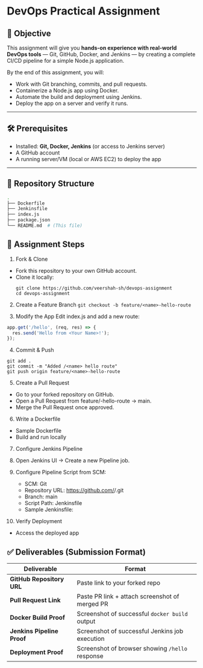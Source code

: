 # DevOps Practical Assignment

## 📌 Objective
This assignment will give you **hands-on experience with real-world DevOps tools** — Git, GitHub, Docker, and Jenkins — by creating a complete CI/CD pipeline for a simple Node.js application.

By the end of this assignment, you will:
- Work with Git branching, commits, and pull requests.
- Containerize a Node.js app using Docker.
- Automate the build and deployment using Jenkins.
- Deploy the app on a server and verify it runs.

---

## 🛠 Prerequisites
- Installed: **Git, Docker, Jenkins** (or access to Jenkins server)
- A GitHub account
- A running server/VM (local or AWS EC2) to deploy the app

---

## 📂 Repository Structure

```bash
.
├── Dockerfile
├── Jenkinsfile
├── index.js
├── package.json
└── README.md  # (This file)
```

## 🚀 Assignment Steps
1. Fork & Clone
  - Fork this repository to your own GitHub account.
  - Clone it locally:
    ```
    git clone https://github.com/veershah-sh/devops-assignment
    cd devops-assignment
    ```
2. Create a Feature Branch
  ```git checkout -b feature/<name>-hello-route```

3. Modify the App
Edit index.js and add a new route:
```javascript
app.get('/hello', (req, res) => {
  res.send('Hello from <Your Name>!');
});
```

4. Commit & Push
```
git add .
git commit -m "Added /<name> hello route"
git push origin feature/<name>-hello-route
```

5. Create a Pull Request
  - Go to your forked repository on GitHub.
  - Open a Pull Request from feature/<name>-hello-route → main.
  - Merge the Pull Request once approved.

6. Write a Dockerfile
  - Sample Dockerfile
  - Build and run locally

7. Configure Jenkins Pipeline
  1. Open Jenkins UI → Create a new Pipeline job.
  2. Configure Pipeline Script from SCM:
      - SCM: Git
      - Repository URL: https://github.com/<your-username>/<repo-name>.git
      - Branch: main
      - Script Path: Jenkinsfile
      - Sample Jenkinsfile:
    
8. Verify Deployment
  - Access the deployed app

## ✅ Deliverables (Submission Format)

| **Deliverable**        | **Format** |
|------------------------|-----------|
| **GitHub Repository URL** | Paste link to your forked repo |
| **Pull Request Link**      | Paste PR link + attach screenshot of merged PR |
| **Docker Build Proof**     | Screenshot of successful `docker build` output |
| **Jenkins Pipeline Proof** | Screenshot of successful Jenkins job execution |
| **Deployment Proof**       | Screenshot of browser showing `/hello` response |
